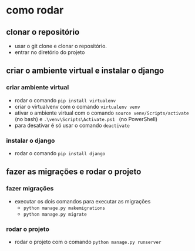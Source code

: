 # como rodar

## clonar o repositório

- usar o git clone e clonar o repositório.
- entrar no diretório do projeto

## criar o ambiente virtual e instalar o django

### criar ambiente virtual

- rodar o comando `pip install virtualenv`
- criar o virtualvenv com o comando `virtualenv venv`
- ativar o ambiente virtual com o comando `source venv/Scripts/activate
` (no bash) e `.\venv\Scripts\Activate.ps1
` (no PowerShell)
- para desativar é só usar o comando `deactivate`

### instalar o django

- rodar o comando `pip install django`

## fazer as migrações e rodar o projeto

### fazer migrações

- executar os dois comandos para executar as migrações
  - `python manage.py makemigrations`
  - `python manage.py migrate`

### rodar o projeto

- rodar o projeto com o comando `python manage.py runserver`
  
